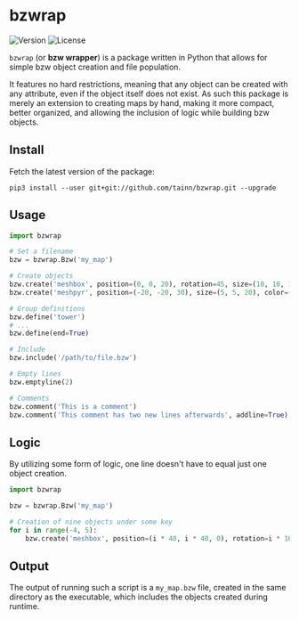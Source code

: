 # bzwrap
![Version](https://img.shields.io/badge/version-v1.0-blue)
![License](https://img.shields.io/badge/license-GPLv3-orange)

`bzwrap` (or **bzw wrapper**) is a package written in Python that allows for simple bzw object creation and file population.

It features no hard restrictions, meaning that any object can be created with any attribute, even if the object itself does not exist. As such this package is merely an extension to creating maps by hand, making it more compact, better organized, and allowing the inclusion of logic while building bzw objects.

## Install
Fetch the latest version of the package:

`pip3 install --user git+git://github.com/tainn/bzwrap.git --upgrade`

## Usage
```py
import bzwrap

# Set a filename
bzw = bzwrap.Bzw('my_map')

# Create objects
bzw.create('meshbox', position=(0, 0, 20), rotation=45, size=(10, 10, 10))
bzw.create('meshpyr', position=(-20, -20, 30), size=(5, 5, 20), color=(0.2, 0.2, 0.2, 0.9))

# Group definitions
bzw.define('tower')
# ...
bzw.define(end=True)

# Include
bzw.include('/path/to/file.bzw')

# Empty lines
bzw.emptyline(2)

# Comments
bzw.comment('This is a comment')
bzw.comment('This comment has two new lines afterwards', addline=True)
```

## Logic
By utilizing some form of logic, one line doesn't have to equal just one object creation.

```py
import bzwrap

bzw = bzwrap.Bzw('my_map')

# Creation of nine objects under some key
for i in range(-4, 5):
    bzw.create('meshbox', position=(i * 40, i * 40, 0), rotation=i * 10, size=(10, 10, 10 * abs(i) + 10))
```

## Output
The output of running such a script is a `my_map.bzw` file, created in the same directory as the executable, which includes the objects created during runtime.
